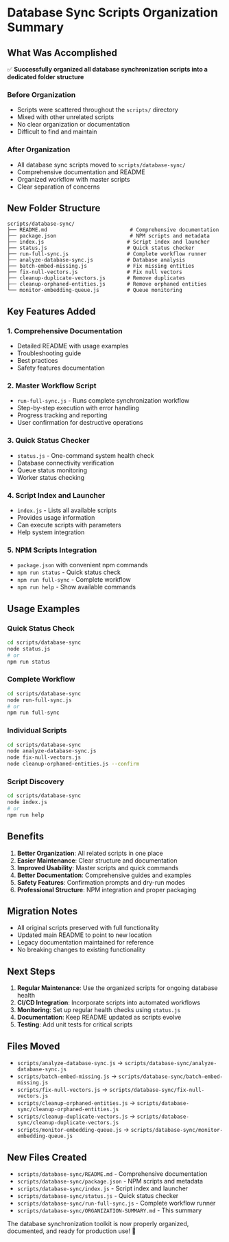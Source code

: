 # Database Sync Scripts Organization Summary

## What Was Accomplished

✅ **Successfully organized all database synchronization scripts into a dedicated folder structure**

### Before Organization
- Scripts were scattered throughout the `scripts/` directory
- Mixed with other unrelated scripts
- No clear organization or documentation
- Difficult to find and maintain

### After Organization
- All database sync scripts moved to `scripts/database-sync/`
- Comprehensive documentation and README
- Organized workflow with master scripts
- Clear separation of concerns

## New Folder Structure

```
scripts/database-sync/
├── README.md                           # Comprehensive documentation
├── package.json                        # NPM scripts and metadata
├── index.js                           # Script index and launcher
├── status.js                          # Quick status checker
├── run-full-sync.js                   # Complete workflow runner
├── analyze-database-sync.js           # Database analysis
├── batch-embed-missing.js             # Fix missing entities
├── fix-null-vectors.js                # Fix null vectors
├── cleanup-duplicate-vectors.js       # Remove duplicates
├── cleanup-orphaned-entities.js       # Remove orphaned entities
└── monitor-embedding-queue.js         # Queue monitoring
```

## Key Features Added

### 1. **Comprehensive Documentation**
- Detailed README with usage examples
- Troubleshooting guide
- Best practices
- Safety features documentation

### 2. **Master Workflow Script**
- `run-full-sync.js` - Runs complete synchronization workflow
- Step-by-step execution with error handling
- Progress tracking and reporting
- User confirmation for destructive operations

### 3. **Quick Status Checker**
- `status.js` - One-command system health check
- Database connectivity verification
- Queue status monitoring
- Worker status checking

### 4. **Script Index and Launcher**
- `index.js` - Lists all available scripts
- Provides usage information
- Can execute scripts with parameters
- Help system integration

### 5. **NPM Scripts Integration**
- `package.json` with convenient npm commands
- `npm run status` - Quick status check
- `npm run full-sync` - Complete workflow
- `npm run help` - Show available commands

## Usage Examples

### Quick Status Check
```bash
cd scripts/database-sync
node status.js
# or
npm run status
```

### Complete Workflow
```bash
cd scripts/database-sync
node run-full-sync.js
# or
npm run full-sync
```

### Individual Scripts
```bash
cd scripts/database-sync
node analyze-database-sync.js
node fix-null-vectors.js
node cleanup-orphaned-entities.js --confirm
```

### Script Discovery
```bash
cd scripts/database-sync
node index.js
# or
npm run help
```

## Benefits

1. **Better Organization**: All related scripts in one place
2. **Easier Maintenance**: Clear structure and documentation
3. **Improved Usability**: Master scripts and quick commands
4. **Better Documentation**: Comprehensive guides and examples
5. **Safety Features**: Confirmation prompts and dry-run modes
6. **Professional Structure**: NPM integration and proper packaging

## Migration Notes

- All original scripts preserved with full functionality
- Updated main README to point to new location
- Legacy documentation maintained for reference
- No breaking changes to existing functionality

## Next Steps

1. **Regular Maintenance**: Use the organized scripts for ongoing database health
2. **CI/CD Integration**: Incorporate scripts into automated workflows
3. **Monitoring**: Set up regular health checks using `status.js`
4. **Documentation**: Keep README updated as scripts evolve
5. **Testing**: Add unit tests for critical scripts

## Files Moved

- `scripts/analyze-database-sync.js` → `scripts/database-sync/analyze-database-sync.js`
- `scripts/batch-embed-missing.js` → `scripts/database-sync/batch-embed-missing.js`
- `scripts/fix-null-vectors.js` → `scripts/database-sync/fix-null-vectors.js`
- `scripts/cleanup-orphaned-entities.js` → `scripts/database-sync/cleanup-orphaned-entities.js`
- `scripts/cleanup-duplicate-vectors.js` → `scripts/database-sync/cleanup-duplicate-vectors.js`
- `scripts/monitor-embedding-queue.js` → `scripts/database-sync/monitor-embedding-queue.js`

## New Files Created

- `scripts/database-sync/README.md` - Comprehensive documentation
- `scripts/database-sync/package.json` - NPM scripts and metadata
- `scripts/database-sync/index.js` - Script index and launcher
- `scripts/database-sync/status.js` - Quick status checker
- `scripts/database-sync/run-full-sync.js` - Complete workflow runner
- `scripts/database-sync/ORGANIZATION-SUMMARY.md` - This summary

The database synchronization toolkit is now properly organized, documented, and ready for production use! 🚀
